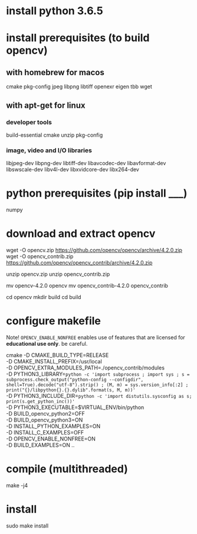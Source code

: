 # install python 3.6.5

# install prerequisites (to build opencv) 
## with homebrew for macos
cmake pkg-config jpeg libpng libtiff openexr eigen tbb wget

## with apt-get for linux
### developer tools
build-essential cmake unzip pkg-config

### image, video and I/O libraries
libjpeg-dev libpng-dev libtiff-dev libavcodec-dev libavformat-dev libswscale-dev libv4l-dev libxvidcore-dev libx264-dev

# python prerequisites (pip install ___)
numpy

# download and extract opencv
wget -O opencv.zip https://github.com/opencv/opencv/archive/4.2.0.zip
wget -O opencv_contrib.zip https://github.com/opencv/opencv_contrib/archive/4.2.0.zip

unzip opencv.zip
unzip opencv_contrib.zip

mv opencv-4.2.0 opencv
mv opencv_contrib-4.2.0 opencv_contrib

cd opencv
mkdir build
cd build

# configure makefile
Note! `OPENCV_ENABLE_NONFREE` enables use of features that are
licensed for **educational use only**. be careful.

cmake -D CMAKE_BUILD_TYPE=RELEASE \
    -D CMAKE_INSTALL_PREFIX=/usr/local \
    -D OPENCV_EXTRA_MODULES_PATH=./opencv_contrib/modules \
    -D PYTHON3_LIBRARY=`python -c 'import subprocess ; import sys ; s = subprocess.check_output("python-config --configdir", shell=True).decode("utf-8").strip() ; (M, m) = sys.version_info[:2] ; print("{}/libpython{}.{}.dylib".format(s, M, m))'` \
    -D PYTHON3_INCLUDE_DIR=`python -c 'import distutils.sysconfig as s; print(s.get_python_inc())'` \
    -D PYTHON3_EXECUTABLE=$VIRTUAL_ENV/bin/python \
    -D BUILD_opencv_python2=OFF \
    -D BUILD_opencv_python3=ON \
    -D INSTALL_PYTHON_EXAMPLES=ON \
    -D INSTALL_C_EXAMPLES=OFF \
    -D OPENCV_ENABLE_NONFREE=ON \
    -D BUILD_EXAMPLES=ON ..

# compile (multithreaded)
make -j4

# install
sudo make install